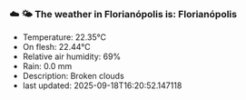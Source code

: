 ### ☁️ 🌤️  The weather in Florianópolis is: Florianópolis

- Temperature: 22.35°C
- On flesh: 22.44°C
- Relative air humidity: 69%
- Rain: 0.0 mm
- Description: Broken clouds
- last updated: 2025-09-18T16:20:52.147118
